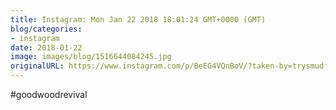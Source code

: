 ```yaml
---
title: Instagram: Mon Jan 22 2018 18:01:24 GMT+0000 (GMT)
blog/categories:
- instagram
date: 2018-01-22
image: images/blog/1516644084245.jpg
originalURL: https://www.instagram.com/p/BeEG4VQnBoV/?taken-by=trysmudford
---
```


#goodwoodrevival